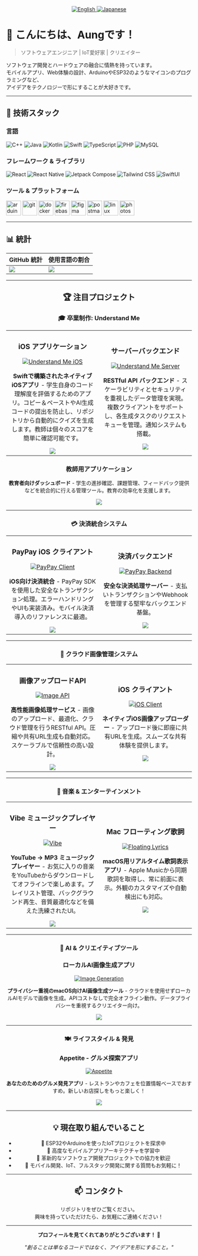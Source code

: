 <div align="center">

  <a href="README.md">
    <img src="https://img.shields.io/badge/🌍 English-blue?style=for-the-badge" alt="English">
  </a>
  <a href="README.ja.md">
    <img src="https://img.shields.io/badge/🇯🇵 日本語-red?style=for-the-badge" alt="Japanese">
  </a>

</div>

# 👋 こんにちは、Aungです！

> ソフトウェアエンジニア | IoT愛好家 | クリエイター

ソフトウェア開発とハードウェアの融合に情熱を持っています。  
モバイルアプリ、Web体験の設計、ArduinoやESP32のようなマイコンのプログラミングなど、  
アイデアをテクノロジーで形にすることが大好きです。

---

## 🚀 技術スタック

### 言語
![C++](https://img.shields.io/badge/c++-%2300599C.svg?style=for-the-badge&logo=c%2B%2B&logoColor=white)
![Java](https://img.shields.io/badge/java-%23ED8B00.svg?style=for-the-badge&logo=openjdk&logoColor=white)
![Kotlin](https://img.shields.io/badge/kotlin-%237F52FF.svg?style=for-the-badge&logo=kotlin&logoColor=white)
![Swift](https://img.shields.io/badge/swift-F54A2A?style=for-the-badge&logo=swift&logoColor=white)
![TypeScript](https://img.shields.io/badge/TypeScript-3178C6?style=for-the-badge&logo=typescript&logoColor=white)
![PHP](https://img.shields.io/badge/PHP-777BB4?style=for-the-badge&logo=php&logoColor=white)
![MySQL](https://img.shields.io/badge/MySQL-4479A1?style=for-the-badge&logo=mysql&logoColor=white)

### フレームワーク & ライブラリ
![React](https://img.shields.io/badge/React-61DAFB?style=for-the-badge&logo=react&logoColor=black)
![React Native](https://img.shields.io/badge/React%20Native-61DAFB?style=for-the-badge&logo=react&logoColor=black)
![Jetpack Compose](https://img.shields.io/badge/Jetpack%20Compose-4285F4?style=for-the-badge&logo=jetpackcompose&logoColor=white)
![Tailwind CSS](https://img.shields.io/badge/Tailwind%20CSS-06B6D4?style=for-the-badge&logo=tailwind-css&logoColor=white)
![SwiftUI](https://img.shields.io/badge/SwiftUI-%23F05138.svg?style=for-the-badge&logo=swift&logoColor=white)

### ツール & プラットフォーム
<p align="left">
<a href="https://www.arduino.cc/" target="_blank" rel="noreferrer"><img src="https://skillicons.dev/icons?i=arduino" alt="arduino" width="40" height="40"/></a>
<a href="https://git-scm.com/" target="_blank" rel="noreferrer"><img src="https://skillicons.dev/icons?i=git" alt="git" width="40" height="40"/></a>
<a href="https://www.docker.com/" target="_blank" rel="noreferrer"><img src="https://skillicons.dev/icons?i=docker" alt="docker" width="40" height="40"/></a>
<a href="https://firebase.google.com/" target="_blank" rel="noreferrer"><img src="https://skillicons.dev/icons?i=firebase" alt="firebase" width="40" height="40"/></a>
<a href="https://www.figma.com/" target="_blank" rel="noreferrer"><img src="https://skillicons.dev/icons?i=figma" alt="figma" width="40" height="40"/></a>
<a href="https://www.postman.com/" target="_blank" rel="noreferrer"><img src="https://skillicons.dev/icons?i=postman" alt="postman" width="40" height="40"/></a>
<a href="https://www.linux.org/" target="_blank" rel="noreferrer"><img src="https://skillicons.dev/icons?i=linux" alt="linux" width="40" height="40"/></a>
<a href="https://www.photoshop.com/" target="_blank" rel="noreferrer"><img src="https://skillicons.dev/icons?i=photoshop" alt="photoshop" width="40" height="40"/></a>
</p>

---

## 📊 統計

<div align="center">

| GitHub 統計 | 使用言語の割合 |
|---------------|---------------|
| <img src="https://github-readme-stats.vercel.app/api?username=hlum&theme=radical&hide_border=true&show_icons=true&count_private=true&hide_title=true" /> | <img src="https://github-readme-stats.vercel.app/api/top-langs/?username=hlum&theme=radical&hide_border=true&layout=compact&langs_count=8&hide_progress=true&hide_title=true" /> |

---

## 🏆 注目プロジェクト

### 🎓 卒業制作: Understand Me
<table>
<tr>
<td width="50%">
<h3 align="center">iOS アプリケーション</h3>
<div align="center">
<a href="https://github.com/hlum/Understand-Me--IOS-" target="_blank">
<img src="https://github-readme-stats.vercel.app/api/pin/?username=hlum&repo=Understand-Me--IOS-&theme=radical&hide_border=true" alt="Understand Me iOS"/>
</a>
<p><strong>Swiftで構築されたネイティブiOSアプリ</strong> - 学生自身のコード理解度を評価するためのアプリ。コピー＆ペーストやAI生成コードの提出を防止し、リポジトリから自動的にクイズを生成します。教師は個々のスコアを簡単に確認可能です。</p>
<a href="https://github.com/hlum/Understand-Me--IOS-" target="_blank">
<img src="https://img.shields.io/badge/リポジトリを見る-181717?style=for-the-badge&logo=github&logoColor=white"/>
</a>
</div>
</td>
<td width="50%">
<h3 align="center">サーバーバックエンド</h3>
<div align="center">
<a href="https://github.com/hlum/UnderstandMe-Server-Side" target="_blank">
<img src="https://github-readme-stats.vercel.app/api/pin/?username=hlum&repo=UnderstandMe-Server-Side&theme=radical&hide_border=true" alt="Understand Me Server"/>
</a>
<p><strong>RESTful API バックエンド</strong> - スケーラビリティとセキュリティを重視したデータ管理を実現。複数クライアントをサポートし、各生成タスクのリクエストキューを管理。通知システムも搭載。</p>
<a href="https://github.com/hlum/UnderstandMe-Server-Side" target="_blank">
<img src="https://img.shields.io/badge/リポジトリを見る-181717?style=for-the-badge&logo=github&logoColor=white"/>
</a>
</div>
</td>
</tr>
</table>

<div align="center">
<h3>教師用アプリケーション</h3>
<p><strong>教育者向けダッシュボード</strong> - 学生の進捗確認、課題管理、フィードバック提供などを統合的に行える管理ツール。教育の効率化を支援します。</p>
<a href="https://github.com/hlum/understand-me-teacher-side" target="_blank">
<img src="https://img.shields.io/badge/リポジトリを見る-181717?style=for-the-badge&logo=github&logoColor=white"/>
</a>
</div>

---

### 💳 決済統合システム

<table>
<tr>
<td width="50%">
<h3 align="center">PayPay iOS クライアント</h3>
<div align="center">
<a href="https://github.com/hlum/PayPayPaymentTest" target="_blank">
<img src="https://img.shields.io/badge/💰-PayPay%20Payment-ED1C24?style=for-the-badge&logoColor=white" alt="PayPay Client"/>
</a>
<p><strong>iOS向け決済統合</strong> - PayPay SDKを使用した安全なトランザクション処理。エラーハンドリングやUIも実装済み。モバイル決済導入のリファレンスに最適。</p>
<a href="https://github.com/hlum/PayPayPaymentTest" target="_blank">
<img src="https://img.shields.io/badge/リポジトリを見る-181717?style=for-the-badge&logo=github&logoColor=white"/>
</a>
</div>
</td>
<td width="50%">
<h3 align="center">決済バックエンド</h3>
<div align="center">
<a href="https://github.com/hlum/paypay_backend" target="_blank">
<img src="https://img.shields.io/badge/⚡-Backend%20Server-00D9FF?style=for-the-badge&logoColor=white" alt="PayPay Backend"/>
</a>
<p><strong>安全な決済処理サーバー</strong> - 支払いトランザクションやWebhookを管理する堅牢なバックエンド基盤。</p>
<a href="https://github.com/hlum/paypay_backend" target="_blank">
<img src="https://img.shields.io/badge/リポジトリを見る-181717?style=for-the-badge&logo=github&logoColor=white"/>
</a>
</div>
</td>
</tr>
</table>

---

### 📸 クラウド画像管理システム

<table>
<tr>
<td width="50%">
<h3 align="center">画像アップロードAPI</h3>
<div align="center">
<a href="https://github.com/hlum/ImageUploaderAPI" target="_blank">
<img src="https://img.shields.io/badge/☁️-Upload%20API-4285F4?style=for-the-badge&logoColor=white" alt="Image API"/>
</a>
<p><strong>高性能画像処理サービス</strong> - 画像のアップロード、最適化、クラウド管理を行うRESTful API。圧縮や共有URL生成も自動対応。スケーラブルで信頼性の高い設計。</p>
<a href="https://github.com/hlum/ImageUploaderAPI" target="_blank">
<img src="https://img.shields.io/badge/リポジトリを見る-181717?style=for-the-badge&logo=github&logoColor=white"/>
</a>
</div>
</td>
<td width="50%">
<h3 align="center">iOS クライアント</h3>
<div align="center">
<a href="https://github.com/hlum/ImageURLCreationSwift" target="_blank">
<img src="https://img.shields.io/badge/📱-iOS%20Client-FA7343?style=for-the-badge&logo=swift&logoColor=white" alt="iOS Client"/>
</a>
<p><strong>ネイティブiOS画像アップローダー</strong> - アップロード後に即座に共有URLを生成。スムーズな共有体験を提供します。</p>
<a href="https://github.com/hlum/ImageURLCreationSwift" target="_blank">
<img src="https://img.shields.io/badge/リポジトリを見る-181717?style=for-the-badge&logo=github&logoColor=white"/>
</a>
</div>
</td>
</tr>
</table>

---

### 🎵 音楽 & エンターテインメント

<table>
<tr>
<td width="50%">
<h3 align="center">Vibe ミュージックプレイヤー</h3>
<div align="center">
<a href="https://github.com/hlum/Vibe" target="_blank">
<img src="https://img.shields.io/badge/🎧-Vibe-FF0000?style=for-the-badge&logo=youtube&logoColor=white" alt="Vibe"/>
</a>
<p><strong>YouTube → MP3 ミュージックプレイヤー</strong> - お気に入りの音楽をYouTubeからダウンロードしてオフラインで楽しめます。プレイリスト管理、バックグラウンド再生、音質最適化などを備えた洗練されたUI。</p>
<a href="https://github.com/hlum/Vibe" target="_blank">
<img src="https://img.shields.io/badge/リポジトリを見る-181717?style=for-the-badge&logo=github&logoColor=white"/>
</a>
</div>
</td>
<td width="50%">
<h3 align="center">Mac フローティング歌詞</h3>
<div align="center">
<a href="https://github.com/hlum/Mac-Floating-Lyric" target="_blank">
<img src="https://img.shields.io/badge/🎤-Floating%20Lyrics-FA243C?style=for-the-badge&logo=apple-music&logoColor=white" alt="Floating Lyrics"/>
</a>
<p><strong>macOS用リアルタイム歌詞表示アプリ</strong> - Apple Musicから同期歌詞を取得し、常に前面に表示。外観のカスタマイズや自動検出にも対応。</p>
<a href="https://github.com/hlum/Mac-Floating-Lyric" target="_blank">
<img src="https://img.shields.io/badge/リポジトリを見る-181717?style=for-the-badge&logo=github&logoColor=white"/>
</a>
</div>
</td>
</tr>
</table>

---

### 🤖 AI & クリエイティブツール

<div align="center">
<h3>ローカルAI画像生成アプリ</h3>
<a href="https://github.com/hlum/ImageGenerationApp" target="_blank">
<img src="https://img.shields.io/badge/🎨-Image%20Generation-9B4DCA?style=for-the-badge&logoColor=white" alt="Image Generation"/>
</a>
<p><strong>プライバシー重視のmacOS向けAI画像生成ツール</strong> - クラウドを使用せずローカルAIモデルで画像を生成。APIコストなしで完全オフライン動作。データプライバシーを重視するクリエイター向け。</p>
<a href="https://github.com/hlum/ImageGenerationApp" target="_blank">
<img src="https://img.shields.io/badge/リポジトリを見る-181717?style=for-the-badge&logo=github&logoColor=white"/>
</a>
</div>

---

### 🍽️ ライフスタイル & 発見

<div align="center">
<h3>Appetite - グルメ探索アプリ</h3>
<a href="https://github.com/hlum/Appetite" target="_blank">
<img src="https://img.shields.io/badge/🍽️-Appetite-FF6B6B?style=for-the-badge&logoColor=white" alt="Appetite"/>
</a>
<p><strong>あなたのためのグルメ発見アプリ</strong> - レストランやカフェを位置情報ベースでおすすめ。新しいお店探しをもっと楽しく！</p>
<a href="https://github.com/hlum/Appetite" target="_blank">
<img src="https://img.shields.io/badge/リポジトリを見る-181717?style=for-the-badge&logo=github&logoColor=white"/>
</a>
</div>

---

## 💡 現在取り組んでいること

- 🔭 ESP32やArduinoを使ったIoTプロジェクトを探求中  
- 🌱 高度なモバイルアプリアーキテクチャを学習中  
- 👯 革新的なソフトウェア開発プロジェクトでの協力を歓迎  
- 💬 モバイル開発、IoT、フルスタック開発に関する質問もお気軽に！

---

## 📫 コンタクト

リポジトリをぜひご覧ください。  
興味を持っていただけたら、お気軽にご連絡ください！

---

<div align="center">
  
**プロフィールを見てくれてありがとうございます！ 🚀**

*"創ることは単なるコードではなく、アイデアを形にすること。"*

</div>
